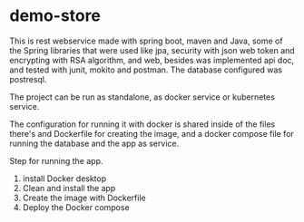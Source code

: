 # demo-store

This is rest webservice made with spring boot, maven and Java, some of the Spring libraries that were used like jpa, security with json web token and encrypting with RSA algorithm, and web, besides was implemented api doc, and tested with junit, mokito and postman. The database configured was postresql. 

The project can be run as standalone, as docker service or kubernetes service. 

The configuration for running it with docker is shared inside of the files there's and Dockerfile for creating the image, and a docker compose file for running the database and the app as service.

Step for running the app. 

1. install Docker desktop
2. Clean and install the app
3. Create the image with Dockerfile
4. Deploy the Docker compose




